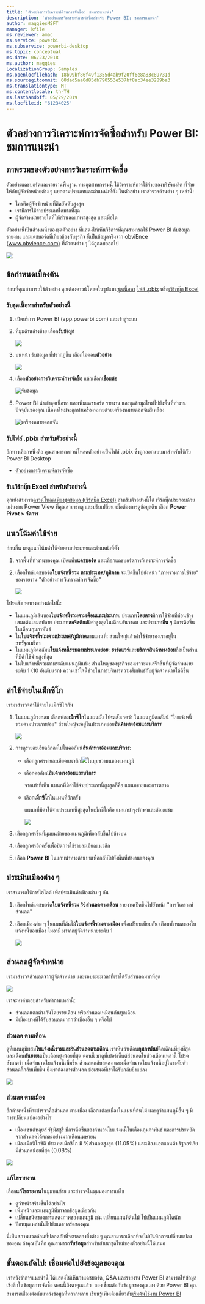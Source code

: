 ```yaml
---
title: 'ตัวอย่างการวิเคราะห์ด้านการจัดซื้อ: ชมการแนะนำ'
description: 'ตัวอย่างการวิเคราะห์การจัดซื้อสำหรับ Power BI: ชมการแนะนำ'
author: maggiesMSFT
manager: kfile
ms.reviewer: amac
ms.service: powerbi
ms.subservice: powerbi-desktop
ms.topic: conceptual
ms.date: 06/23/2018
ms.author: maggies
LocalizationGroup: Samples
ms.openlocfilehash: 18b99bf86f49f1355d4ab9f20ff6e8a83c89731d
ms.sourcegitcommit: 60dad5aa0d85db790553e537bf8ac34ee3289ba3
ms.translationtype: MT
ms.contentlocale: th-TH
ms.lasthandoff: 05/29/2019
ms.locfileid: "61234025"
---
```

# <a name="procurement-analysis-sample-for-power-bi-take-a-tour"></a>ตัวอย่างการวิเคราะห์การจัดซื้อสำหรับ Power BI: ชมการแนะนำ

## <a name="overview-of-the-procurement-analysis-sample"></a>ภาพรวมของตัวอย่างการวิเคราะห์การจัดซื้อ
ตัวอย่างแดชบอร์ดและรายงานพื้นฐาน ทางอุตสาหกรรมนี้ ใช้วิเคราะห์การใช้จ่ายของบริษัทผลิต ที่จ่ายให้กับผู้จัดจำหน่ายต่าง ๆ แยกตามประเภทและตำแหน่งที่ตั้ง ในตัวอย่าง เราสำรวจด้านต่าง ๆ เหล่านี้:

* ใครคือผู้จัดจำหน่ายที่ติดอันดับสูงสุด
* เรามีการใช้จ่ายประเภทใดมากที่สุด
* ผู้จัดจำหน่ายรายใดที่ให้ส่วนลดแก่เราสูงสุด และเมื่อใด

ตัวอย่างนี้เป็นส่วนหนึ่งของชุดตัวอย่าง ที่แสดงให้เห็นวิธีการที่คุณสามารถใช้ Power BI กับข้อมูล รายงาน และแดชบอร์ดที่เกี่ยวข้องกับธุรกิจ นี่เป็นข้อมูลจริงจาก obviEnce ([www.obvience.com)](http://www.obvience.com/) ที่ตัวตนต่าง ๆ ได้ถูกลบออกไป

![](media/sample-procurement/procurement1.png)

## <a name="prerequisites"></a>ข้อกำหนดเบื้องต้น

 ก่อนที่คุณสามารถใช้ตัวอย่าง คุณต้องดาวน์โหลดในรูปแบบ[ชุดเนื้อหา](https://docs.microsoft.com/power-bi/sample-procurement#get-the-content-pack-for-this-sample) [ไฟล์ .pbix](http://download.microsoft.com/download/D/5/3/D5390069-F723-413B-8D27-5888500516EB/Procurement%20Analysis%20Sample%20PBIX.pbix) หรือ[เวิร์กบุ๊ก Excel](http://go.microsoft.com/fwlink/?LinkId=529784)

### <a name="get-the-content-pack-for-this-sample"></a>รับชุดเนื้อหาสำหรับตัวอย่างนี้

1. เปิดบริการ Power BI (app.powerbi.com) และเข้าสู่ระบบ
2. ที่มุมด้านล่างซ้าย เลือก**รับข้อมูล**
   
    ![](media/sample-datasets/power-bi-get-data.png)
3. บนหน้า รับข้อมูล ที่ปรากฏขึ้น เลือกไอคอน**ตัวอย่าง**
   
   ![](media/sample-datasets/power-bi-samples-icon.png)
4. เลือก**ตัวอย่างการวิเคราะห์การจัดซื้อ** แล้วเลือก**เชื่อมต่อ**  
  
   ![รับข้อมูล](media/sample-procurement/procurement1a.png)
   
5. Power BI นำเข้าชุดเนื้อหา และเพิ่มแดชบอร์ด รายงาน และชุดข้อมูลใหม่ไปยังพื้นที่ทำงานปัจจุบันของคุณ เนื้อหาใหม่จะถูกทำเครื่องหมายด้วยเครื่องหมายดอกจันสีเหลือง 
   
   ![เครื่องหมายดอกจัน](media/sample-procurement/procurement1b.png)
  
### <a name="get-the-pbix-file-for-this-sample"></a>รับไฟล์ .pbix สำหรับตัวอย่างนี้

อีกทางเลือกหนึ่งคือ คุณสามารถดาวน์โหลดตัวอย่างเป็นไฟล์ .pbix ซึ่งถูกออกแบบมาสำหรับใช้กับ Power BI Desktop 

 * [ตัวอย่างการวิเคราะห์การจัดซื้อ](http://download.microsoft.com/download/D/5/3/D5390069-F723-413B-8D27-5888500516EB/Procurement%20Analysis%20Sample%20PBIX.pbix)

### <a name="get-the-excel-workbook-for-this-sample"></a>รับเวิร์กบุ๊ก Excel สำหรับตัวอย่างนี้
คุณยังสามารถ[ดาวน์โหลดเพียงชุดข้อมูล (เวิร์กบุ๊ก Excel)](http://go.microsoft.com/fwlink/?LinkId=529784) สำหรับตัวอย่างนี้ได้ เวิร์กบุ๊กประกอบด้วยแผ่นงาน Power View ที่คุณสามารถดู และปรับเปลี่ยน เมื่อต้องการดูข้อมูลดิบ เลือก **Power Pivot > จัดการ**


## <a name="spending-trends"></a>แนวโน้มค่าใช้จ่าย
ก่อนอื่น มาดูแนวโน้มค่าใช้จ่ายตามประเภทและตำแหน่งที่ตั้ง  

1. จากพื้นที่ทำงานของคุณ เปิดแท็บ**แดชบอร์ด** และเลือกแดชบอร์ดการวิเคราะห์การจัดซื้อ
2. เลือกไทล์แดชบอร์ด**ใบแจ้งหนี้รวม ตามประเทศ/ภูมิภาค** จะเปิดขึ้นไปยังหน้า "ภาพรวมการใช้จ่าย" ของรายงาน "ตัวอย่างการวิเคราะห์การจัดซื้อ"

    ![](media/sample-procurement/procurement2.png)

โปรดสังเกตบางอย่างต่อไปนี้:

* ในแผนภูมิเส้นของ**ใบแจ้งหนี้รวมตามเดือนและประเภท**: ประเภท**โดยตรง**มีการใช้จ่ายที่ค่อนข้างเสมอต้นเสมอปลาย ประเภท**ลอจิสติกส์**มีค่าสูงสุดในเดือนธันวาคม และประเภท**อื่น ๆ** มีการดีดขึ้นในเดือนกุมภาพันธ์
* ใน**ใบแจ้งหนี้รวมตามประเทศ/ภูมิภาค**ตามแผนที่: ส่วนใหญ่แล้วค่าใช้จ่ายของเราอยู่ในสหรัฐอเมริกา
* ในแผนภูมิคอลัมน์**ใบแจ้งหนี้รวมตามประเภทย่อย**: **ฮาร์ดแวร์**และ**บริการสินค้าทางอ้อม**ถือเป็นส่วนที่มีค่าใช้จ่ายสูงที่สุด
* ในใบแจ้งหนี้รวมตามระดับแผนภูมิแท่ง: ส่วนใหญ่ของธุรกิจของเราจะมาเสร็จสิ้นที่ผู้จัดจำหน่ายระดับ 1 (10 อันดับแรก) ความเข้าใจนี้ช่วยในการบริหารความสัมพันธ์กับผู้จัดจำหน่ายได้ดีขึ้น

## <a name="spending-in-mexico"></a>ค่าใช้จ่ายในเม็กซิโก
เรามาสำรวจค่าใช้จ่ายในเม็กซิโกกัน

1. ในแผนภูมิวงกลม เลือกฟอง**เม็กซิโก**ในแผนผัง โปรดสังเกตว่า ในแผนภูมิคอลัมน์ "ใบแจ้งหนี้รวมตามประเภทย่อย" ส่วนใหญ่จะอยู่ในประเภทย่อย**สินค้าทางอ้อมและบริการ**

   ![](media/sample-procurement/pbi_procsample_spendmexico.png)
2. การดูรายละเอียดลึกลงไปในคอลัมน์**สินค้าทางอ้อมและบริการ**:

   * เลือกลูกศรรายละเอียดแนวลึก![](media/sample-procurement/pbi_drilldown_icon.png)ในมุมขวาบนของแผนภูมิ
   * เลือกคอลัมน์**สินค้าทางอ้อมและบริการ**

      จากเท่าที่เห็น แผนกที่มีค่าใช้จ่ายประเภทนี้สูงสุดก็คือ แผนกขายและการตลาด
   * เลือก**เม็กซิโก**ในแผนที่อีกครั้ง

      แผนกที่มีค่าใช้จ่ายประเภทนี้สูงสุดในเม็กซิโกคือ แผนกบำรุงรักษาและซ่อมแซม

      ![](media/sample-procurement/pbi_procsample_drill_mexico.png)
3. เลือกลูกศรขึ้นที่มุมบนซ้ายของแผนภูมิเพื่อกลับขึ้นไปข้างบน
4. เลือกลูกศรอีกครั้งเพื่อปิดการใช้รายละเอียดแนวลึก  
5. เลือก **Power BI** ในแถบนำทางด้านบนเพื่อกลับไปยังพื้นที่ทำงานของคุณ

## <a name="evaluate-different-cities"></a>ประเมินเมืองต่าง ๆ
เราสามารถใช้การไฮไลต์ เพื่อประเมินค่าเมืองต่าง ๆ กัน

1. เลือกไทล์แดชบอร์ด**ใบแจ้งหนี้รวม %ส่วนลดตามเดือน** รายงานเปิดขึ้นไปยังหน้า "การวิเคราะห์ส่วนลด"
2. เลือกเมืองต่าง ๆ ในแผนที่ต้นไม้**ใบแจ้งหนี้รวมตามเมือง** เพื่อเปรียบเทียบกัน เกือบทั้งหมดของใบแจ้งหนี้ของเมือง ไมอามี มาจากผู้จัดจำหน่ายระดับ 1

   ![](media/sample-procurement/pbi_procsample_miamitreemap2.png)

## <a name="vendor-discounts"></a>ส่วนลดผู้จัดจำหน่าย
เรามาสำรวจส่วนลดจากผู้จัดจำหน่าย และรอบระยะเวลาที่เราได้รับส่วนลดมากที่สุด

![](media/sample-procurement/procurement4.png)

เราจะหาคำตอบสำหรับคำถามเหล่านี้:

* ส่วนลดแตกต่างกันโดยรายเดือน หรือส่วนลดเหมือนกันทุกเดือน
* มีเมืองบางที่ได้รับส่วนลดมากกว่าเมืองอื่น ๆ หรือไม่

### <a name="discount-by-month"></a>ส่วนลด ตามเดือน
ดูที่แผนภูมิผสม**ใบแจ้งหนี้รวมและ%ส่วนลดตามเดือน** เราเห็นว่าเดือน**กุมภาพันธ์**คือเดือนที่ยุ่งที่สุด และเดือน**กันยายน**เป็นเดือนยุ่งน้อยที่สุด ตอนนี้ มาดูที่เปอร์เซ็นต์ส่วนลดในช่วงเดือนเหล่านี้
โปรดสังเกตว่า เมื่อจำนวนใบแจ้งหนี้เพิ่มขึ้น ส่วนลดกลับลดลง และเมื่อจำนวนใบแจ้งหนี้อยู่ในระดับต่ำ ส่วนลดก็กลับเพิ่มขึ้น ยิ่งเราต้องการส่วนลด ข้อเสนอที่เราได้รับกลับยิ่งแย่ลง

![](media/sample-procurement/procurement5.png)

### <a name="discount-by-city"></a>ส่วนลด ตามเมือง
อีกด้านหนึ่งที่จะสำรวจคือส่วนลด ตามเมือง เลือกแต่ละเมืองในแผนที่ต้นไม้ และดูว่าแผนภูมิอื่น ๆ มีการเปลี่ยนแปลงอย่างไร

* เมืองเซนต์หลุยส์ รัฐมิสซูรี มีการดีดขึ้นของจำนวนใบแจ้งหนี้ในเดือนกุมภาพันธ์ และการประหยัดจากส่วนลดได้ตกลงอย่างมากเดือนเมษายน
* เมืองเม็กซิโกซิตี ประเทศเม็กซิโก มี %ส่วนลดสูงสุด (11.05%) และเมืองแอตแลนต้า รัฐจอร์เจีย มีส่วนลดน้อยที่สุด (0.08%)

![](media/sample-procurement/procurement6.png)

### <a name="edit-the-report"></a>แก้ไขรายงาน
เลือก**แก้ไขรายงาน**ในมุมบนซ้าย และสำรวจในมุมมองการแก้ไข

* ดูว่าหน้าสร้างขึ้นได้อย่างไร
* เพิ่มหน้าและแผนภูมิที่มาจากข้อมูลเดียวกัน
* เปลี่ยนชนิดของการแสดงภาพของแผนภูมิ เช่น เปลี่ยนแผนที่ต้นไม้ ไปเป็นแผนภูมิโดนัท
* ปักหมุดเหล่านั้นไปยังแดชบอร์ดของคุณ

นี่เป็นสภาพแวดล้อมที่ปลอดภัยที่จะทดลองสิ่งต่าง ๆ คุณสามารถเลือกที่จะไม่บันทึกการเปลี่ยนแปลงของคุณ ถ้าคุณบันทึก คุณสามารถ**รับข้อมูล**สำหรับสำเนาชุดใหม่ของตัวอย่างนี้ได้เสมอ

## <a name="next-steps-connect-to-your-data"></a>ขั้นตอนถัดไป: เชื่อมต่อไปยังข้อมูลของคุณ
เราหวังว่าการแนะนำนี้ ได้แสดงให้เห็นว่าแดชบอร์ด, Q&A และรายงาน Power BI สามารถให้ข้อมูลเชิงลึกในข้อมูลการจัดซื้อ ตอนนี้ถึงตาคุณแล้ว &#151; ลองเชื่อมต่อกับข้อมูลของคุณเอง ด้วย Power BI คุณสามารถเชื่อมต่อกับแหล่งข้อมูลที่หลากหลาย เรียนรู้เพิ่มเติมเกี่ยวกับ[เริ่มต้นใช้งาน Power BI](service-get-started.md)
